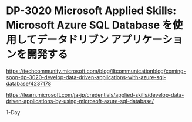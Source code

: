 # DP-3020 Microsoft Applied Skills: Microsoft Azure SQL Database を使用してデータドリブン アプリケーションを開発する

https://techcommunity.microsoft.com/blog/iltcommunicationblog/coming-soon-dp-3020-develop-data-driven-applications-with-azure-sql-database/4237178

https://learn.microsoft.com/ja-jp/credentials/applied-skills/develop-data-driven-applications-by-using-microsoft-azure-sql-database/


1-Day

